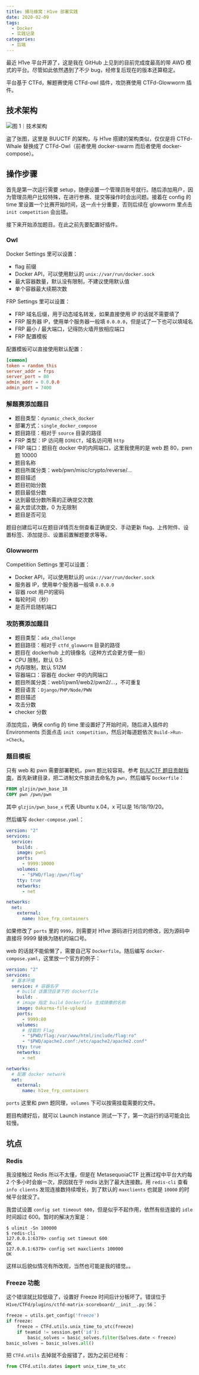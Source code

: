 ```yaml
---
title: 捅马蜂窝：H1ve 部署实践
date: 2020-02-09
tags:
  - Docker
  - 实践记录
categories:
  - 后端
---
```


最近 H1ve 平台开源了，这是我在 GitHub 上见到的目前完成度最高的带 AWD 模式的平台。尽管如此依然遇到了不少 bug，经修复后现在的版本还算稳定。

<!--more-->

平台基于 CTFd，解题赛使用 CTFd-owl 插件，攻防赛使用 CTFd-Glowworm 插件。

## 技术架构

![图 1｜技术架构](1.png)

盗了张图，这里是 BUUCTF 的架构，与 H1ve 搭建的架构类似，仅仅是将 CTFd-Whale 替换成了 CTFd-Owl（前者使用 docker-swarm 而后者使用 docker-compose）。

## 操作步骤

首先是第一次运行需要 setup，随便设置一个管理员账号就行。随后添加用户，因为管理员用户比较特殊，在进行参赛、提交等操作时会出问题。接着在 config 的 time 里设置一个比赛开始时间，这一点十分重要，否则后续在 glowworm 里点击 `init competition` 会出错。

接下来开始添加题目。在此之前先要配置好插件。

### Owl

Docker Settings 里可以设置：

- flag 前缀
- Docker API，可以使用默认的 `unix://var/run/docker.sock`
- 最大容器数量，默认没有限制，不建议使用默认值
- 单个容器最大续期次数

FRP Settings 里可以设置：

- FRP 域名后缀，用于动态域名转发，如果直接使用 IP 的话就不需要填了
- FRP 服务器 IP，使用单个服务器一般填 `0.0.0.0`，但是试了一下也可以填域名
- FRP 最小 / 最大端口，记得防火墙开放相应端口
- FRP 配置模板

配置模板可以直接使用默认配置：

```toml
[common]
token = random_this
server_addr = frps
server_port = 80
admin_addr = 0.0.0.0
admin_port = 7400
```

### 解题赛添加题目

- 题目类型：`dynamic_check_docker`
- 部署方式：`single_docker_compose`
- 题目路径：相对于 `source` 目录的路径
- FRP 类型：IP 访问用 `DIRECT`，域名访问用 `http`
- FRP 端口：题目在 docker 中的内网端口，这里我使用的是 web 题 80，pwn 题 10000
- 题目名称
- 题目所属分类：web/pwn/misc/crypto/reverse/...
- 题目描述
- 题目初始分数
- 题目最低分数
- 达到最低分数所需的正确提交次数
- 最大尝试次数，0 为无限制
- 题目是否可见

题目创建后可以在题目详情页左侧查看正确提交、手动更新 flag、上传附件、设置标签、添加提示、设置前置解题要求等等。

### Glowworm

Competition Settings 里可以设置：

- Docker API，可以使用默认的 `unix://var/run/docker.sock`
- 服务器 IP，使用单个服务器一般填 `0.0.0.0`
- 容器 root 用户的密码
- 每轮时间（秒）
- 是否开启随机端口

### 攻防赛添加题目

- 题目类型：`ada_challenge`
- 题目路径：相对于 `ctfd_glowworm` 目录的路径
- 题目在 dockerhub 上的镜像名（这种方式会更方便一些）
- CPU 限制，默认 0.5
- 内存限制，默认 512M
- 容器端口：容器在 docker 中的内网端口
- 题目所属分类：web1/pwn1/web2/pwn2/...，不可重复
- 题目语言：`Django/PHP/Node/PWN`
- 题目描述
- 攻击分数
- checker 分数

添加完后，确保 config 的 time 里设置好了开始时间，随后进入插件的 Environments 页面点击 `init competition`，然后对每道题依次 `Build->Run->Check`。

### 题目模板

只有 web 和 pwn 需要部署靶机，pwn 题比较容易。参考 [BUUCTF 题目贡献指南](https://www.zhaoj.in/read-6259.html)，首先新建目录，把二进制文件放进去命名为 `pwn`，然后编写 `Dockerfile`：

```dockerfile
FROM glzjin/pwn_base_18
COPY pwn /pwn/pwn
```

其中 `glzjin/pwn_base_x` 代表 Ubuntu x.04，x 可以是 16/18/19/20。

然后编写 `docker-compose.yaml`：

```yaml
version: "2"
services:
  service:
    build: .
    image: pwn1
    ports:
      - 9999:10000
    volumes:
      - "$PWD/flag:/pwn/flag"
    tty: true
    networks:
      - net

networks:
  net:
    external:
      name: h1ve_frp_containers
```

如果修改了 `ports` 里的 `9999`，则需要对 H1ve 源码进行对应的修改，因为源码中直接将 9999 替换为随机的端口号。

web 的话就不能偷懒了，需要自己写 `Dockerfile`。随后编写 `docker-compose.yaml`，这里放一个官方的例子：

```yaml
version: "2"
services:
  # 基本环境
  service: # 容器名字
    # build 该置顶目录下的 dockerfile
    build: .
    # image 指定 build Dockerfile 生成镜像的名称
    image: 0akarma-file-upload
    ports:
      - 9999:80
    volumes:
      # 挂载的 Flag
      - "$PWD/flag:/var/www/html/include/flag:ro"
      - "$PWD/apache2.conf:/etc/apache2/apache2.conf"
    tty: true
    networks:
      - net

networks:
  # 配置 docker network
  net:
    external:
      name: h1ve_frp_containers
```

`ports` 这里和 pwn 题同理，`volumes` 下可以按需挂载需要的文件。

题目构建好后，就可以 Launch instance 测试一下了，第一次运行的话可能会比较慢。

## 坑点

### Redis

我没接触过 Redis 所以不太懂，但是在 MetasequoiaCTF 比赛过程中平台大约每 2 个多小时会崩一次，原因就在于 redis 达到了最大连接数。用 `redis-cli` 查看 `info clients` 发现连接数持续增长，到了默认的 `maxclients` 也就是 `10000` 的时候平台就没了。

我尝试设置 `config set timeout 600`，但是似乎不起作用，依然有些连接的 `idle` 时间超过 600。暂时的解决方案是：

```shell
$ ulimit -Sn 100000
$ redis-cli
127.0.0.1:6379> config set timeout 600
OK
127.0.0.1:6379> config set maxclients 100000
OK
```

这样以后貌似情况有所改观，当然也可能是我的错觉。。

### Freeze 功能

这个错误就比较低级了，设置好 Freeze 时间后计分板坏了。错误位于 `H1ve/CTFd/plugins/ctfd-matrix-scoreboard/__init__.py:56`：

```python
freeze = utils.get_config('freeze')
if freeze:
    freeze = CTFd.utils.unix_time_to_utc(freeze)
    if teamid != session.get('id'):
        basic_solves = basic_solves.filter(Solves.date < freeze)
basic_solves = basic_solves.all()
```

把 `CTFd.utils` 去掉就不会报错了，因为之前已经有：

```python
from CTFd.utils.dates import unix_time_to_utc
```
